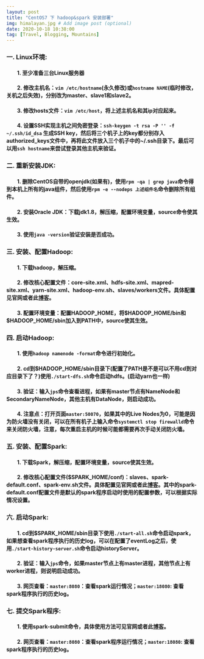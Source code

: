 ```yaml
---
layout: post
title: "CentOS7 下 hadoop&spark 安装部署"
img: himalayan.jpg # Add image post (optional)
date: 2020-10-18 10:38:00
tag: [Travel, Blogging, Mountains]
---
```

### 一. Linux环境:
#### &emsp;&emsp;1. 至少准备三台Linux服务器
#### &emsp;&emsp;2. 修改主机名：`vim /etc/hostname`(永久修改)或`hostname NAME`(临时修改，关机之后失效)，分别改为master、slave1和slave2。
#### &emsp;&emsp;3. 修改hosts文件：`vim /etc/host`，将上述主机名和其ip对应起来。
#### &emsp;&emsp;4. 设置SSH实现主机之间免密登录：`ssh-keygen -t rsa -P '' -f ~/.ssh/id_dsa` 生成SSH key，然后将三个机子上的key都分别存入authorized_keys文件中，再将此文件放入三个机子中的~/.ssh目录下。最后可以用`ssh hostname`来尝试登录其他主机来验证。

### 二. 重新安装JDK:
#### &emsp;&emsp;1. 删除CentOS自带的openjdk(如果有)，使用`rpm -qa | grep java`命令得到本机上所有的java组件，然后使用`rpm -e --nodeps 上述组件名`命令删除所有组件。
#### &emsp;&emsp;2. 安装Oracle JDK：下载jdk1.8，解压缩，配置环境变量，source命令使其生效。
#### &emsp;&emsp;3. 使用`java -version`验证安装是否成功。

### 三. 安装、配置Hadoop:
#### &emsp;&emsp;1. 下载hadoop，解压缩。
#### &emsp;&emsp;2. 修改核心配置文件：core-site.xml、hdfs-site.xml、mapred-site.xml、yarn-site.xml、hadoop-env.sh、slaves/workers文件。具体配置见官网或者此[博客](https://zhuanlan.zhihu.com/p/32561305)。
#### &emsp;&emsp;3. 配置环境变量：配置HADOOP\_HOME，将\$HADOOP\_HOME/bin和$HADOOP\_HOME/sbin加入到PATH中，source使其生效。

### 四. 启动Hadoop:
#### &emsp;&emsp;1. 使用`hadoop namenode -format`命令进行初始化。
#### &emsp;&emsp;2. cd到$HADOOP\_HOME/sbin目录下(配置了PATH是不是可以不用cd到对应目录下了？)使用`./start-dfs.sh`命令启动hdfs。(启动yarn也一样)
#### &emsp;&emsp;3. 验证：输入`jps`命令查看进程，如果有master节点有NameNode和SecondaryNameNode，其他主机有DataNode，则启动成功。
#### &emsp;&emsp;4. 注意点：打开页面`master:50070`，如果其中的Live Nodes为0，可能是因为防火墙没有关闭，可以在所有机子上输入命令`systemctl stop firewalld`命令来关闭防火墙，**注意**，每次重启主机的时候可能都需要再次手动关闭防火墙。

### 五. 安装、配置Spark:
#### &emsp;&emsp;1. 下载Spark，解压缩，配置环境变量，source使其生效。
#### &emsp;&emsp;2. 修改核心配置文件($SPARK\_HOME/conf)：slaves、spark-default.conf、spark-env.sh文件。具体配置见官网或者此[博客](https://www.linuxidc.com/Linux/2018-06/152795.htm)。其中的spark-default.conf配置文件是默认的spark程序启动时使用的配置参数，可以根据实际情况设置。

### 六. 启动Spark:
#### &emsp;&emsp;1. cd到$SPARK\_HOME/sbin目录下使用`./start-all.sh`命令启动spark，如果想查看spark程序执行的历史log，可以在配置了eventLog之后，使用`./start-history-server.sh`命令启动historyServer。
#### &emsp;&emsp;2. 验证：输入`jps`命令，如果master节点上有master进程，其他节点上有worker进程，则说明启动成功。
#### &emsp;&emsp;3. 网页查看：`master:8080`：查看spark运行情况；`master:18080`: 查看spark程序执行的历史log。

### 七. 提交Spark程序:
#### &emsp;&emsp;1. 使用spark-submit命令，具体使用方法可见官网或者此[博客](https://blog.csdn.net/zylove2010/article/details/78405295)。
#### &emsp;&emsp;2. 网页查看：`master:8080`：查看spark程序运行情况；`master:18080`: 查看spark程序执行的历史log。